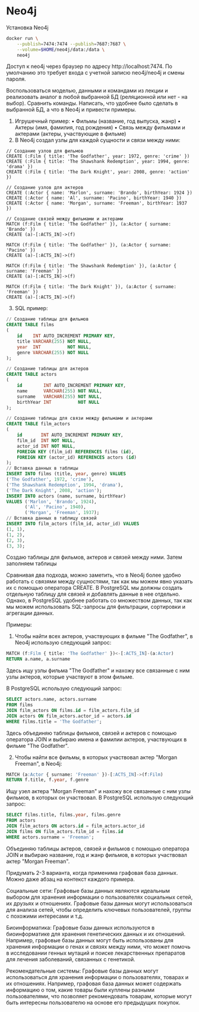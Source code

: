 # Neo4j

Установка Neo4j 
```bash
docker run \
    --publish=7474:7474 --publish=7687:7687 \
    --volume=$HOME/neo4j/data:/data \
    neo4j
```
Доступ к neo4j через браузер по адресу http://localhost:7474. По умолчанию это требует входа с учетной записю neo4j/neo4j и смены пароля.

Воспользоваться моделью, данными и командами из лекции и реализовать аналог в любой выбранной БД (реляционной или нет -
на выбор). Сравнить команды. Написать, что удобнее было сделать в выбранной БД, а что в Neo4j и привести примеры.

1. Игрушечный пример:
   • Фильмы (название, год выпуска, жанр)
   • Актеры (имя, фамилия, год рождения)
   • Связь между фильмами и актерами (актеры, участвующие в фильме)
2. В Neo4j создал узлы для каждой сущности и связи между ними:

```neo4j
// Создание узлов для фильмов
CREATE (:Film { title: 'The Godfather', year: 1972, genre: 'crime' })
CREATE (:Film { title: 'The Shawshank Redemption', year: 1994, genre: 'drama' })
CREATE (:Film { title: 'The Dark Knight', year: 2008, genre: 'action' })

// Создание узлов для актеров
CREATE (:Actor { name: 'Marlon', surname: 'Brando', birthYear: 1924 })
CREATE (:Actor { name: 'Al', surname: 'Pacino', birthYear: 1940 })
CREATE (:Actor { name: 'Morgan', surname: 'Freeman', birthYear: 1937 })

// Создание связей между фильмами и актерами
MATCH (f:Film { title: 'The Godfather' }), (a:Actor { surname: 'Brando' })
CREATE (a)-[:ACTS_IN]->(f)

MATCH (f:Film { title: 'The Godfather' }), (a:Actor { surname: 'Pacino' })
CREATE (a)-[:ACTS_IN]->(f)

MATCH (f:Film { title: 'The Shawshank Redemption' }), (a:Actor { surname: 'Freeman' })
CREATE (a)-[:ACTS_IN]->(f)

MATCH (f:Film { title: 'The Dark Knight' }), (a:Actor { surname: 'Freeman' })
CREATE (a)-[:ACTS_IN]->(f)
```

3. SQL пример:

```sql
// Создание таблицы для фильмов
CREATE TABLE films
(
    id    INT AUTO_INCREMENT PRIMARY KEY,
    title VARCHAR(255) NOT NULL,
    year  INT          NOT NULL,
    genre VARCHAR(255) NOT NULL
);

// Создание таблицы для актеров
CREATE TABLE actors
(
    id        INT AUTO_INCREMENT PRIMARY KEY,
    name      VARCHAR(255) NOT NULL,
    surname   VARCHAR(255) NOT NULL,
    birthYear INT          NOT NULL
);

// Создание таблицы для связи между фильмами и актерами
CREATE TABLE film_actors
(
    id       INT AUTO_INCREMENT PRIMARY KEY,
    film_id  INT NOT NULL,
    actor_id INT NOT NULL,
    FOREIGN KEY (film_id) REFERENCES films (id),
    FOREIGN KEY (actor_id) REFERENCES actors (id)
);
// Вставка данных в таблицы
INSERT INTO films (title, year, genre) VALUES
('The Godfather', 1972, 'crime'),
('The Shawshank Redemption', 1994, 'drama'),
('The Dark Knight', 2008, 'action');
INSERT INTO actors (name, surname, birthYear)
VALUES ('Marlon', 'Brando', 1924),
       ('Al', 'Pacino', 1940),
       ('Morgan', 'Freeman', 1937);
// Вставка данных в таблицу связей
INSERT INTO film_actors (film_id, actor_id) VALUES
(1, 1),
(1, 2),
(2, 3),
(3, 3);
```

Создаю таблицы для фильмов, актеров и связей между ними. Затем заполняем таблицы

Сравнивая два подхода, можно заметить, что в Neo4j более удобно работать с связями между сущностями, так как мы можем явно указать их с помощью оператора CREATE. 
В PostgreSQL мы должны создать отдельную таблицу для связей и добавлять данные в нее отдельно. Однако, в PostgreSQL удобнее работать со множеством данных, так как мы можем использовать SQL-запросы для фильтрации, сортировки и агрегации данных.

Примеры:

1. Чтобы найти всех актеров, участвующих в фильме "The Godfather", в Neo4j использую следующий запрос:
```sql
MATCH (f:Film { title: 'The Godfather' })<-[:ACTS_IN]-(a:Actor)
RETURN a.name, a.surname
```
Здесь ищу узлы фильма "The Godfather" и нахожу все связанные с ним узлы актеров, которые участвуют в этом фильме.

В PostgreSQL использую следующий запрос:
```sql
SELECT actors.name, actors.surname
FROM films
JOIN film_actors ON films.id = film_actors.film_id
JOIN actors ON film_actors.actor_id = actors.id
WHERE films.title = 'The Godfather';
```
Здесь объединяю таблицы фильмов, связей и актеров с помощью оператора JOIN и выбираю имена и фамилии актеров, участвующих в фильме "The Godfather".

2. Чтобы найти все фильмы, в которых участвовал актер "Morgan Freeman", в Neo4j:
```sql
MATCH (a:Actor { surname: 'Freeman' })-[:ACTS_IN]->(f:Film)
RETURN f.title, f.year, f.genre
```
Ищу узел актера "Morgan Freeman" и нахожу все связанные с ним узлы фильмов, в которых он участвовал.
В PostgreSQL использую следующий запрос:
```sql
SELECT films.title, films.year, films.genre
FROM actors
JOIN film_actors ON actors.id = film_actors.actor_id
JOIN films ON film_actors.film_id = films.id
WHERE actors.surname = 'Freeman';
```
Объединяю таблицы актеров, связей и фильмов с помощью оператора JOIN и выбираю название, год и жанр фильмов, в которых участвовал актер "Morgan Freeman".


Придумать 2-3 варианта, когда применима графовая база данных. Можно даже абзац на контекст каждого примера.

Социальные сети: Графовые базы данных являются идеальным выбором для хранения информации о пользователях социальных сетей, их друзьях и отношениях. Графовые базы данных могут использоваться для анализа сетей, чтобы определить ключевых пользователей, группы с похожими интересами и т.д.


Биоинформатика: Графовые базы данных используются в биоинформатике для хранения генетических данных и их отношений. Например, графовые базы данных могут быть использованы для хранения информации о генах и связях между ними, что может помочь в исследовании генных мутаций и поиске лекарственных препаратов для лечения заболеваний, связанных с генетикой.


Рекомендательные системы: Графовые базы данных могут использоваться для хранения информации о пользователях, товарах и их отношениях. Например, графовая база данных может содержать информацию о том, какие товары были куплены разными пользователями, что позволяет рекомендовать товарам, которые могут быть интересны пользователю на основе его предыдущих покупок.
